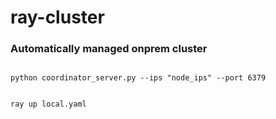 # ray-cluster

### Automatically managed onprem cluster
<code>
python coordinator_server.py --ips "node_ips" --port 6379

ray up local.yaml
</code>

